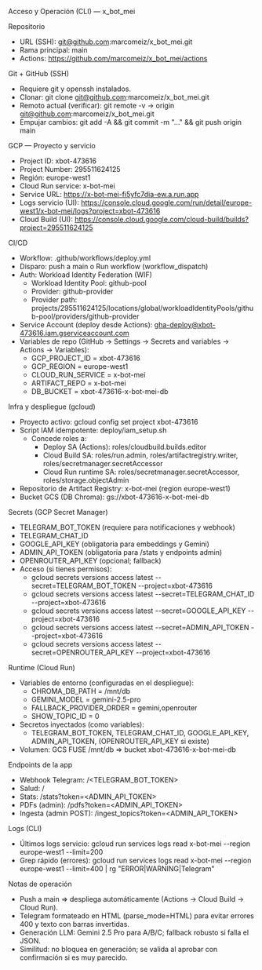 Acceso y Operación (CLI) — x_bot_mei

Repositorio
- URL (SSH): git@github.com:marcomeiz/x_bot_mei.git
- Rama principal: main
- Actions: https://github.com/marcomeiz/x_bot_mei/actions

Git + GitHub (SSH)
- Requiere git y openssh instalados.
- Clonar: git clone git@github.com:marcomeiz/x_bot_mei.git
- Remoto actual (verificar): git remote -v → origin git@github.com:marcomeiz/x_bot_mei.git
- Empujar cambios: git add -A && git commit -m "…" && git push origin main

GCP — Proyecto y servicio
- Project ID: xbot-473616
- Project Number: 295511624125
- Región: europe-west1
- Cloud Run service: x-bot-mei
- Service URL: https://x-bot-mei-fi5yfc7dia-ew.a.run.app
- Logs servicio (UI): https://console.cloud.google.com/run/detail/europe-west1/x-bot-mei/logs?project=xbot-473616
- Cloud Build (UI): https://console.cloud.google.com/cloud-build/builds?project=295511624125

CI/CD
- Workflow: .github/workflows/deploy.yml
- Disparo: push a main o Run workflow (workflow_dispatch)
- Auth: Workload Identity Federation (WIF)
  - Workload Identity Pool: github-pool
  - Provider: github-provider
  - Provider path: projects/295511624125/locations/global/workloadIdentityPools/github-pool/providers/github-provider
- Service Account (deploy desde Actions): gha-deploy@xbot-473616.iam.gserviceaccount.com
- Variables de repo (GitHub → Settings → Secrets and variables → Actions → Variables):
  - GCP_PROJECT_ID = xbot-473616
  - GCP_REGION = europe-west1
  - CLOUD_RUN_SERVICE = x-bot-mei
  - ARTIFACT_REPO = x-bot-mei
  - DB_BUCKET = xbot-473616-x-bot-mei-db

Infra y despliegue (gcloud)
- Proyecto activo: gcloud config set project xbot-473616
- Script IAM idempotente: deploy/iam_setup.sh
  - Concede roles a:
    - Deploy SA (Actions): roles/cloudbuild.builds.editor
    - Cloud Build SA: roles/run.admin, roles/artifactregistry.writer, roles/secretmanager.secretAccessor
    - Cloud Run runtime SA: roles/secretmanager.secretAccessor, roles/storage.objectAdmin
- Repositorio de Artifact Registry: x-bot-mei (region europe-west1)
- Bucket GCS (DB Chroma): gs://xbot-473616-x-bot-mei-db

Secrets (GCP Secret Manager)
- TELEGRAM_BOT_TOKEN (requiere para notificaciones y webhook)
- TELEGRAM_CHAT_ID
- GOOGLE_API_KEY (obligatoria para embeddings y Gemini)
- ADMIN_API_TOKEN (obligatoria para /stats y endpoints admin)
- OPENROUTER_API_KEY (opcional; fallback)
- Acceso (si tienes permisos):
  - gcloud secrets versions access latest --secret=TELEGRAM_BOT_TOKEN --project=xbot-473616
  - gcloud secrets versions access latest --secret=TELEGRAM_CHAT_ID --project=xbot-473616
  - gcloud secrets versions access latest --secret=GOOGLE_API_KEY --project=xbot-473616
  - gcloud secrets versions access latest --secret=ADMIN_API_TOKEN --project=xbot-473616
  - gcloud secrets versions access latest --secret=OPENROUTER_API_KEY --project=xbot-473616

Runtime (Cloud Run)
- Variables de entorno (configuradas en el despliegue):
  - CHROMA_DB_PATH = /mnt/db
  - GEMINI_MODEL = gemini-2.5-pro
  - FALLBACK_PROVIDER_ORDER = gemini,openrouter
  - SHOW_TOPIC_ID = 0
- Secretos inyectados (como variables):
  - TELEGRAM_BOT_TOKEN, TELEGRAM_CHAT_ID, GOOGLE_API_KEY, ADMIN_API_TOKEN, (OPENROUTER_API_KEY si existe)
- Volumen: GCS FUSE /mnt/db ⇒ bucket xbot-473616-x-bot-mei-db

Endpoints de la app
- Webhook Telegram: /<TELEGRAM_BOT_TOKEN>
- Salud: /
- Stats: /stats?token=<ADMIN_API_TOKEN>
- PDFs (admin): /pdfs?token=<ADMIN_API_TOKEN>
- Ingesta (admin POST): /ingest_topics?token=<ADMIN_API_TOKEN>

Logs (CLI)
- Últimos logs servicio: gcloud run services logs read x-bot-mei --region europe-west1 --limit=200
- Grep rápido (errores): gcloud run services logs read x-bot-mei --region europe-west1 --limit=400 | rg "ERROR|WARNING|Telegram"

Notas de operación
- Push a main ⇒ despliega automáticamente (Actions → Cloud Build → Cloud Run).
- Telegram formateado en HTML (parse_mode=HTML) para evitar errores 400 y texto con barras invertidas.
- Generación LLM: Gemini 2.5 Pro para A/B/C; fallback robusto si falla el JSON.
- Similitud: no bloquea en generación; se valida al aprobar con confirmación si es muy parecido.

